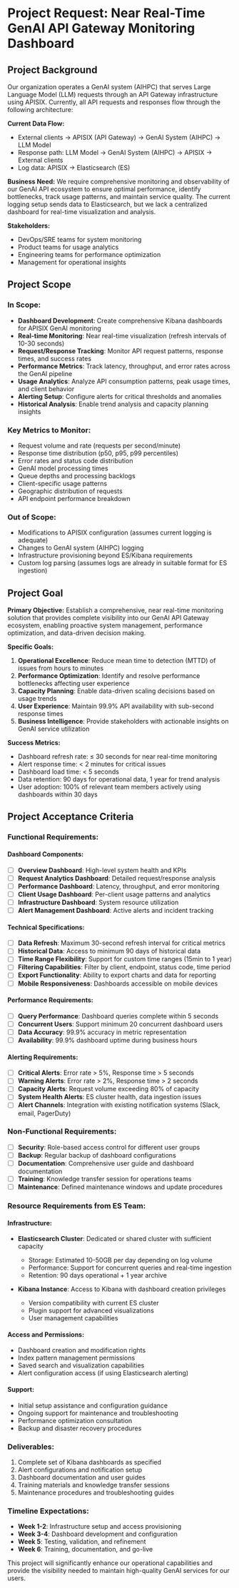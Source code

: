 # Project Request: Near Real-Time GenAI API Gateway Monitoring Dashboard

## Project Background

Our organization operates a GenAI system (AIHPC) that serves Large Language Model (LLM) requests through an API Gateway infrastructure using APISIX. Currently, all API requests and responses flow through the following architecture:

**Current Data Flow:**
- External clients → APISIX (API Gateway) → GenAI System (AIHPC) → LLM Model
- Response path: LLM Model → GenAI System (AIHPC) → APISIX → External clients
- Log data: APISIX → Elasticsearch (ES)

**Business Need:**
We require comprehensive monitoring and observability of our GenAI API ecosystem to ensure optimal performance, identify bottlenecks, track usage patterns, and maintain service quality. The current logging setup sends data to Elasticsearch, but we lack a centralized dashboard for real-time visualization and analysis.

**Stakeholders:**
- DevOps/SRE teams for system monitoring
- Product teams for usage analytics
- Engineering teams for performance optimization
- Management for operational insights

## Project Scope

### In Scope:
- **Dashboard Development**: Create comprehensive Kibana dashboards for APISIX GenAI monitoring
- **Real-time Monitoring**: Near real-time visualization (refresh intervals of 10-30 seconds)
- **Request/Response Tracking**: Monitor API request patterns, response times, and success rates
- **Performance Metrics**: Track latency, throughput, and error rates across the GenAI pipeline
- **Usage Analytics**: Analyze API consumption patterns, peak usage times, and client behavior
- **Alerting Setup**: Configure alerts for critical thresholds and anomalies
- **Historical Analysis**: Enable trend analysis and capacity planning insights

### Key Metrics to Monitor:
- Request volume and rate (requests per second/minute)
- Response time distribution (p50, p95, p99 percentiles)
- Error rates and status code distribution
- GenAI model processing times
- Queue depths and processing backlogs
- Client-specific usage patterns
- Geographic distribution of requests
- API endpoint performance breakdown

### Out of Scope:
- Modifications to APISIX configuration (assumes current logging is adequate)
- Changes to GenAI system (AIHPC) logging
- Infrastructure provisioning beyond ES/Kibana requirements
- Custom log parsing (assumes logs are already in suitable format for ES ingestion)

## Project Goal

**Primary Objective:**
Establish a comprehensive, near real-time monitoring solution that provides complete visibility into our GenAI API Gateway ecosystem, enabling proactive system management, performance optimization, and data-driven decision making.

**Specific Goals:**
1. **Operational Excellence**: Reduce mean time to detection (MTTD) of issues from hours to minutes
2. **Performance Optimization**: Identify and resolve performance bottlenecks affecting user experience
3. **Capacity Planning**: Enable data-driven scaling decisions based on usage trends
4. **User Experience**: Maintain 99.9% API availability with sub-second response times
5. **Business Intelligence**: Provide stakeholders with actionable insights on GenAI service utilization

**Success Metrics:**
- Dashboard refresh rate: ≤ 30 seconds for near real-time monitoring
- Alert response time: < 2 minutes for critical issues
- Dashboard load time: < 5 seconds
- Data retention: 90 days for operational data, 1 year for trend analysis
- User adoption: 100% of relevant team members actively using dashboards within 30 days

## Project Acceptance Criteria

### Functional Requirements:

#### Dashboard Components:
- [ ] **Overview Dashboard**: High-level system health and KPIs
- [ ] **Request Analytics Dashboard**: Detailed request/response analysis
- [ ] **Performance Dashboard**: Latency, throughput, and error monitoring
- [ ] **Client Usage Dashboard**: Per-client usage patterns and analytics
- [ ] **Infrastructure Dashboard**: System resource utilization
- [ ] **Alert Management Dashboard**: Active alerts and incident tracking

#### Technical Specifications:
- [ ] **Data Refresh**: Maximum 30-second refresh interval for critical metrics
- [ ] **Historical Data**: Access to minimum 90 days of historical data
- [ ] **Time Range Flexibility**: Support for custom time ranges (15min to 1 year)
- [ ] **Filtering Capabilities**: Filter by client, endpoint, status code, time period
- [ ] **Export Functionality**: Ability to export charts and data for reporting
- [ ] **Mobile Responsiveness**: Dashboards accessible on mobile devices

#### Performance Requirements:
- [ ] **Query Performance**: Dashboard queries complete within 5 seconds
- [ ] **Concurrent Users**: Support minimum 20 concurrent dashboard users
- [ ] **Data Accuracy**: 99.9% accuracy in metric representation
- [ ] **Availability**: 99.9% dashboard uptime during business hours

#### Alerting Requirements:
- [ ] **Critical Alerts**: Error rate > 5%, Response time > 5 seconds
- [ ] **Warning Alerts**: Error rate > 2%, Response time > 2 seconds
- [ ] **Capacity Alerts**: Request volume exceeding 80% of capacity
- [ ] **System Health Alerts**: ES cluster health, data ingestion issues
- [ ] **Alert Channels**: Integration with existing notification systems (Slack, email, PagerDuty)

### Non-Functional Requirements:
- [ ] **Security**: Role-based access control for different user groups
- [ ] **Backup**: Regular backup of dashboard configurations
- [ ] **Documentation**: Comprehensive user guide and dashboard documentation
- [ ] **Training**: Knowledge transfer session for operations teams
- [ ] **Maintenance**: Defined maintenance windows and update procedures

### Resource Requirements from ES Team:

#### Infrastructure:
- **Elasticsearch Cluster**: Dedicated or shared cluster with sufficient capacity
  - Storage: Estimated 10-50GB per day depending on log volume
  - Performance: Support for concurrent queries and real-time ingestion
  - Retention: 90 days operational + 1 year archive

- **Kibana Instance**: Access to Kibana with dashboard creation privileges
  - Version compatibility with current ES cluster
  - Plugin support for advanced visualizations
  - User management capabilities

#### Access and Permissions:
- Dashboard creation and modification rights
- Index pattern management permissions
- Saved search and visualization capabilities
- Alert configuration access (if using Elasticsearch alerting)

#### Support:
- Initial setup assistance and configuration guidance
- Ongoing support for maintenance and troubleshooting
- Performance optimization consultation
- Backup and disaster recovery procedures

### Deliverables:
1. Complete set of Kibana dashboards as specified
2. Alert configurations and notification setup
3. Dashboard documentation and user guides
4. Training materials and knowledge transfer sessions
5. Maintenance procedures and troubleshooting guides

### Timeline Expectations:
- **Week 1-2**: Infrastructure setup and access provisioning
- **Week 3-4**: Dashboard development and configuration
- **Week 5**: Testing, validation, and refinement
- **Week 6**: Training, documentation, and go-live

This project will significantly enhance our operational capabilities and provide the visibility needed to maintain high-quality GenAI services for our users.

